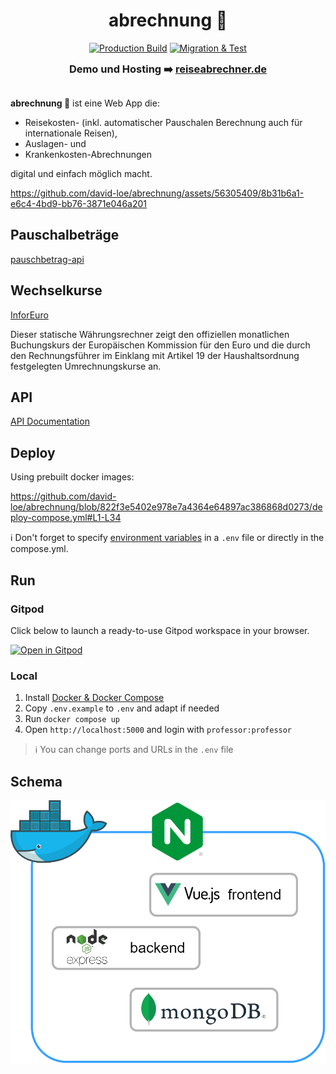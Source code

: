 <h1 align="center">
abrechnung 🧾
</h1>
<p align="center">
<a href="https://github.com/david-loe/abrechnung/actions/workflows/production-build.yml"><img src="https://github.com/david-loe/abrechnung/actions/workflows/production-build.yml/badge.svg" alt="Production Build"></a>
<a href="https://github.com/david-loe/abrechnung/actions/workflows/migration-test.yml"><img src="https://github.com/david-loe/abrechnung/actions/workflows/migration-test.yml/badge.svg" alt="Migration & Test"></a>
</p>
<h3 align="center"  style="margin-top: 0px; margin-bottom: 30px">
Demo und Hosting ➡️ <a href="https://reiseabrechner.de">reiseabrechner.de</a>
</h3>

**abrechnung 🧾** ist eine Web App die:

- Reisekosten- (inkl. automatischer Pauschalen Berechnung auch für internationale Reisen),
- Auslagen- und
- Krankenkosten-Abrechnungen

digital und einfach möglich macht.

https://github.com/david-loe/abrechnung/assets/56305409/8b31b6a1-e6c4-4bd9-bb76-3871e046a201

## Pauschalbeträge

[pauschbetrag-api](https://github.com/david-loe/pauschbetrag-api)

## Wechselkurse

[InforEuro](https://commission.europa.eu/funding-tenders/procedures-guidelines-tenders/information-contractors-and-beneficiaries/exchange-rate-inforeuro_en)

Dieser statische Währungsrechner zeigt den offiziellen monatlichen Buchungskurs der Europäischen Kommission für den Euro und die durch den Rechnungsführer im Einklang mit Artikel 19 der Haushaltsordnung festgelegten Umrechnungskurse an.

## API

[API Documentation](https://david-loe.github.io/abrechnung/)

## Deploy

Using prebuilt docker images:

https://github.com/david-loe/abrechnung/blob/822f3e5402e978e7a4364e64897ac386868d0273/deploy-compose.yml#L1-L34

ℹ Don't forget to specify [environment variables](.env.example) in a `.env` file or directly in the compose.yml.

## Run

### Gitpod

Click below to launch a ready-to-use Gitpod workspace in your browser.

[![Open in Gitpod](https://gitpod.io/button/open-in-gitpod.svg)](https://gitpod.io/#https://github.com/david-loe/abrechnung)

### Local

1. Install [Docker & Docker Compose](https://docs.docker.com/engine/install/)
2. Copy `.env.example` to `.env` and adapt if needed
3. Run `docker compose up`
4. Open `http://localhost:5000` and login with `professor:professor`

> ℹ You can change ports and URLs in the `.env` file

## Schema

![Schema](schema.png)
